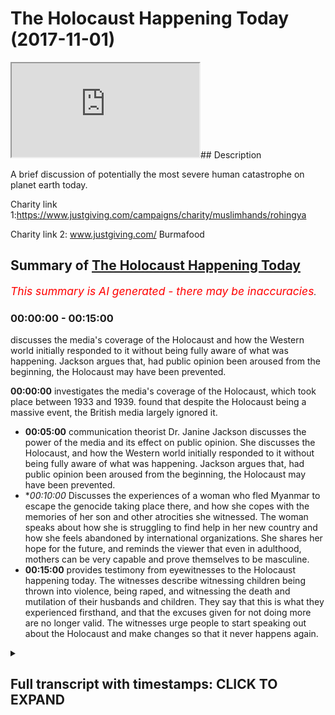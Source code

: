 # The Holocaust Happening Today (2017-11-01)

<iframe loading='lazy' allow='autoplay' src='https://www.youtube.com/embed/RbwRiNWYLFY'></iframe>## Description

A brief discussion of potentially the most severe human catastrophe on planet earth today.

Charity link 1:https://www.justgiving.com/campaigns/charity/muslimhands/rohingya

Charity link 2: www.justgiving.com/ Burmafood

## Summary of [The Holocaust Happening Today](https://www.youtube.com/watch?v=RbwRiNWYLFY)


*<span style="color:red; font-size:125%">This summary is AI generated - there may be inaccuracies</span>. [](/)*

### <a onclick="modifyYTiframeseektime('0')">00:00:00</a> - <a onclick="modifyYTiframeseektime('900')">00:15:00</a>

 discusses the media's coverage of the Holocaust and how the Western world initially responded to it without being fully aware of what was happening. Jackson argues that, had public opinion been aroused from the beginning, the Holocaust may have been prevented.

**<a onclick="modifyYTiframeseektime('0')">00:00:00</a>**  investigates the media's coverage of the Holocaust, which took place between 1933 and 1939. found that despite the Holocaust being a massive event, the British media largely ignored it.
* **<a onclick="modifyYTiframeseektime('300')">00:05:00</a>** communication theorist Dr. Janine Jackson discusses the power of the media and its effect on public opinion. She discusses the Holocaust, and how the Western world initially responded to it without being fully aware of what was happening. Jackson argues that, had public opinion been aroused from the beginning, the Holocaust may have been prevented.
* **<a onclick="modifyYTiframeseektime('600')">00:10:00</a>* Discusses the experiences of a woman who fled Myanmar to escape the genocide taking place there, and how she copes with the memories of her son and other atrocities she witnessed. The woman speaks about how she is struggling to find help in her new country and how she feels abandoned by international organizations. She shares her hope for the future, and reminds the viewer that even in adulthood, mothers can be very capable and prove themselves to be masculine.
* **<a onclick="modifyYTiframeseektime('900')">00:15:00</a>**  provides testimony from eyewitnesses to the Holocaust happening today. The witnesses describe witnessing children being thrown into violence, being raped, and witnessing the death and mutilation of their husbands and children. They say that this is what they experienced firsthand, and that the excuses given for not doing more are no longer valid. The witnesses urge people to start speaking out about the Holocaust and make changes so that it never happens again.

<details><summary><h2>Full transcript with timestamps: CLICK TO EXPAND</h2></summary>

<a onclick="modifyYTiframeseektime('1')">0:00:01</a> Latinas fee so me also dirty either  
<a onclick="modifyYTiframeseektime('7')">0:00:07</a> would you be Authority  
<a onclick="modifyYTiframeseektime('11')">0:00:11</a> I would like I'm gonna shave on your de  
<a onclick="modifyYTiframeseektime('15')">0:00:15</a> [Music]  
<a onclick="modifyYTiframeseektime('17')">0:00:17</a> niaruna my loving face I mean lucky for  
<a onclick="modifyYTiframeseektime('22')">0:00:22</a> Milo you would be aa so my Lions meow  
<a onclick="modifyYTiframeseektime('36')">0:00:36</a> [Music]  
<a onclick="modifyYTiframeseektime('50')">0:00:50</a> [Music]  
<a onclick="modifyYTiframeseektime('56')">0:00:56</a> [Music]  
<a onclick="modifyYTiframeseektime('74')">0:01:14</a> [Music]  
<a onclick="modifyYTiframeseektime('81')">0:01:21</a> Latinos or the father let over pillows  
<a onclick="modifyYTiframeseektime('91')">0:01:31</a> or they're partying  
<a onclick="modifyYTiframeseektime('95')">0:01:35</a> alleluia alleluia alleluia alleluia  
<a onclick="modifyYTiframeseektime('111')">0:01:51</a> I see what you mean Oh bill you only owe  
<a onclick="modifyYTiframeseektime('115')">0:01:55</a> me laughs here the Messiah who came a  
<a onclick="modifyYTiframeseektime('119')">0:01:59</a> son he loved one in Allah he travels a  
<a onclick="modifyYTiframeseektime('124')">0:02:04</a> saga that our capital sudden death lie  
<a onclick="modifyYTiframeseektime('129')">0:02:09</a> upon the una casa la una and in common  
<a onclick="modifyYTiframeseektime('139')">0:02:19</a> [Music]  
<a onclick="modifyYTiframeseektime('142')">0:02:22</a> wahoo Nadine Colin Cassady Messalina  
<a onclick="modifyYTiframeseektime('152')">0:02:32</a> Yuma Pune and well of movie tevaram  
<a onclick="modifyYTiframeseektime('158')">0:02:38</a> boarding the he went as Vita what just  
<a onclick="modifyYTiframeseektime('163')">0:02:43</a> beat enforcing cameras Allegiant until  
<a onclick="modifyYTiframeseektime('168')">0:02:48</a> our cameras Allegiant reporting al-sabah  
<a onclick="modifyYTiframeseektime('176')">0:02:56</a> ha  
<a onclick="modifyYTiframeseektime('182')">0:03:02</a> riot Okuda he'll be happy if a hill and  
<a onclick="modifyYTiframeseektime('186')">0:03:06</a> you silver how are you pal pilot a lot  
<a onclick="modifyYTiframeseektime('191')">0:03:11</a> in my time and you never see me so to  
<a onclick="modifyYTiframeseektime('196')">0:03:16</a> baccarat okay guys I want to really just  
<a onclick="modifyYTiframeseektime('218')">0:03:38</a> tell you something that happen  
<a onclick="modifyYTiframeseektime('220')">0:03:40</a> recently yeah maybe about a year ago  
<a onclick="modifyYTiframeseektime('223')">0:03:43</a> maybe a year and a half two years ago at  
<a onclick="modifyYTiframeseektime('227')">0:03:47</a> the max bring now about two years ago  
<a onclick="modifyYTiframeseektime('233')">0:03:53</a> about two years ago what happened as I  
<a onclick="modifyYTiframeseektime('236')">0:03:56</a> was doing a research project I have  
<a onclick="modifyYTiframeseektime('238')">0:03:58</a> postgraduate research for India and I  
<a onclick="modifyYTiframeseektime('242')">0:04:02</a> went to the British Library and it has a  
<a onclick="modifyYTiframeseektime('245')">0:04:05</a> place of room a particular room called  
<a onclick="modifyYTiframeseektime('247')">0:04:07</a> the news room I went up to the news room  
<a onclick="modifyYTiframeseektime('250')">0:04:10</a> I was analyzing some primary source  
<a onclick="modifyYTiframeseektime('254')">0:04:14</a> materials is this one barrel yeah it's  
<a onclick="modifyYTiframeseektime('257')">0:04:17</a> work so I was analyzing some primary  
<a onclick="modifyYTiframeseektime('260')">0:04:20</a> source materials what happened was I was  
<a onclick="modifyYTiframeseektime('264')">0:04:24</a> looking at Germany and obviously the  
<a onclick="modifyYTiframeseektime('267')">0:04:27</a> massive period they like the Nazi time  
<a onclick="modifyYTiframeseektime('269')">0:04:29</a> so from 1933 to 1939 when there was a  
<a onclick="modifyYTiframeseektime('272')">0:04:32</a> buildup going on and I looked at the  
<a onclick="modifyYTiframeseektime('278')">0:04:38</a> newspapers and the media the British  
<a onclick="modifyYTiframeseektime('282')">0:04:42</a> media and the coverage of basically the  
<a onclick="modifyYTiframeseektime('287')">0:04:47</a> Holocaust in the in the British media  
<a onclick="modifyYTiframeseektime('289')">0:04:49</a> that was something I was doing and  
<a onclick="modifyYTiframeseektime('293')">0:04:53</a> you'll be really surprised that despite  
<a onclick="modifyYTiframeseektime('296')">0:04:56</a> it being a massive a massive thing in  
<a onclick="modifyYTiframeseektime('300')">0:05:00</a> almost every history syllabus in the  
<a onclick="modifyYTiframeseektime('303')">0:05:03</a> Western world the media was not covering  
<a onclick="modifyYTiframeseektime('307')">0:05:07</a> it in the way you think  
<a onclick="modifyYTiframeseektime('309')">0:05:09</a> they will be covering in mainstream  
<a onclick="modifyYTiframeseektime('311')">0:05:11</a> media were not covering it in the way he  
<a onclick="modifyYTiframeseektime('314')">0:05:14</a> would think they'll be covering it  
<a onclick="modifyYTiframeseektime('315')">0:05:15</a> sometimes they wouldn't even make a  
<a onclick="modifyYTiframeseektime('316')">0:05:16</a> headline what was going on and this made  
<a onclick="modifyYTiframeseektime('322')">0:05:22</a> me really think of something this made  
<a onclick="modifyYTiframeseektime('325')">0:05:25</a> me really think of the power of the  
<a onclick="modifyYTiframeseektime('329')">0:05:29</a> media one communication theorist he said  
<a onclick="modifyYTiframeseektime('334')">0:05:34</a> the media doesn't tell you what to think  
<a onclick="modifyYTiframeseektime('337')">0:05:37</a> because there was some people who used  
<a onclick="modifyYTiframeseektime('340')">0:05:40</a> to talk about the Magic Bullet theory  
<a onclick="modifyYTiframeseektime('341')">0:05:41</a> and the needle theory all these things  
<a onclick="modifyYTiframeseektime('344')">0:05:44</a> that brainwash hate for this  
<a onclick="modifyYTiframeseektime('347')">0:05:47</a> communication theory she said the media  
<a onclick="modifyYTiframeseektime('348')">0:05:48</a> doesn't tell you what to think but it  
<a onclick="modifyYTiframeseektime('350')">0:05:50</a> tells you what to think about you see  
<a onclick="modifyYTiframeseektime('354')">0:05:54</a> when the media was newspapers and in the  
<a onclick="modifyYTiframeseektime('359')">0:05:59</a> thirties television decide to come out  
<a onclick="modifyYTiframeseektime('362')">0:06:02</a> it was easy for the media to have a  
<a onclick="modifyYTiframeseektime('365')">0:06:05</a> monopoly on what it is we should be  
<a onclick="modifyYTiframeseektime('368')">0:06:08</a> thinking about it was easy for them to  
<a onclick="modifyYTiframeseektime('371')">0:06:11</a> do that and therefore the response of  
<a onclick="modifyYTiframeseektime('376')">0:06:16</a> the Western world to the Holocaust was  
<a onclick="modifyYTiframeseektime('378')">0:06:18</a> something which we look back o the  
<a onclick="modifyYTiframeseektime('381')">0:06:21</a> Western world in general looks back at  
<a onclick="modifyYTiframeseektime('382')">0:06:22</a> things how could we have done that the  
<a onclick="modifyYTiframeseektime('386')">0:06:26</a> reason why is because public opinion was  
<a onclick="modifyYTiframeseektime('388')">0:06:28</a> not roused from the very beginning  
<a onclick="modifyYTiframeseektime('390')">0:06:30</a> people were not being told what was  
<a onclick="modifyYTiframeseektime('394')">0:06:34</a> going on in the fullest sense possible  
<a onclick="modifyYTiframeseektime('398')">0:06:38</a> now why am I talking about Germany and  
<a onclick="modifyYTiframeseektime('401')">0:06:41</a> the Holocaust because this is a Monaco's  
<a onclick="modifyYTiframeseektime('406')">0:06:46</a> what's going on what's going on in Burma  
<a onclick="modifyYTiframeseektime('412')">0:06:52</a> at the moment is the burning of human  
<a onclick="modifyYTiframeseektime('415')">0:06:55</a> beings  
<a onclick="modifyYTiframeseektime('422')">0:07:02</a> her story  
<a onclick="modifyYTiframeseektime('461')">0:07:41</a> [Music]  
<a onclick="modifyYTiframeseektime('505')">0:08:25</a> dominating the area where the man were  
<a onclick="modifyYTiframeseektime('512')">0:08:32</a> army tortured particularly firing the  
<a onclick="modifyYTiframeseektime('515')">0:08:35</a> different houses and also throwing the  
<a onclick="modifyYTiframeseektime('518')">0:08:38</a> children in the fire for burning yes  
<a onclick="modifyYTiframeseektime('521')">0:08:41</a> hard children also burned by the minor  
<a onclick="modifyYTiframeseektime('524')">0:08:44</a> army and that time he was the man Murat  
<a onclick="modifyYTiframeseektime('528')">0:08:48</a> misshaped heart and then touched on  
<a onclick="modifyYTiframeseektime('530')">0:08:50</a> again physically that's why he was just  
<a onclick="modifyYTiframeseektime('535')">0:08:55</a> leaped up they left the place the story  
<a onclick="modifyYTiframeseektime('538')">0:08:58</a> is true as well  
<a onclick="modifyYTiframeseektime('544')">0:09:04</a> yeah a bone cave aventura is it suitable  
<a onclick="modifyYTiframeseektime('573')">0:09:33</a> is it fit and yang as it ever came near  
<a onclick="modifyYTiframeseektime('577')">0:09:37</a> do tell Catherine co-op Ivo  
<a onclick="modifyYTiframeseektime('582')">0:09:42</a>  them money by chosen doujin by  
<a onclick="modifyYTiframeseektime('586')">0:09:46</a> check  
<a onclick="modifyYTiframeseektime('601')">0:10:01</a> and then and then from the river for a  
<a onclick="modifyYTiframeseektime('638')">0:10:38</a> Ventura there is a technique used by the  
<a onclick="modifyYTiframeseektime('654')">0:10:54</a> Myanmar army to kill the women  
<a onclick="modifyYTiframeseektime('656')">0:10:56</a> yeah the city strategy there are some  
<a onclick="modifyYTiframeseektime('660')">0:11:00</a> bamboo there are some bamboo and  
<a onclick="modifyYTiframeseektime('663')">0:11:03</a> techniques use yeah and there way they  
<a onclick="modifyYTiframeseektime('666')">0:11:06</a> hang a fire they start firing in the  
<a onclick="modifyYTiframeseektime('678')">0:11:18</a> bamboo yeah  
<a onclick="modifyYTiframeseektime('680')">0:11:20</a> and then totally fired  
<a onclick="modifyYTiframeseektime('683')">0:11:23</a> what does she - what does she do to cope  
<a onclick="modifyYTiframeseektime('685')">0:11:25</a> with this what does she do to cope help  
<a onclick="modifyYTiframeseektime('688')">0:11:28</a> herself with like she witnessed her son  
<a onclick="modifyYTiframeseektime('690')">0:11:30</a> being killed she witnessed all these  
<a onclick="modifyYTiframeseektime('692')">0:11:32</a> things how does she help cope what does  
<a onclick="modifyYTiframeseektime('694')">0:11:34</a> she do many schooling to have an  
<a onclick="modifyYTiframeseektime('699')">0:11:39</a> applicator where you can take a  
<a onclick="modifyYTiframeseektime('701')">0:11:41</a> possession to Naboo Savannah achat  
<a onclick="modifyYTiframeseektime('703')">0:11:43</a> Juarez yes the mission Kiba editor of  
<a onclick="modifyYTiframeseektime('706')">0:11:46</a> Miranda bass eh oh  
<a onclick="modifyYTiframeseektime('732')">0:12:12</a> happened in front of her in in her house  
<a onclick="modifyYTiframeseektime('749')">0:12:29</a> [Music]  
<a onclick="modifyYTiframeseektime('772')">0:12:52</a> there are no presence of international  
<a onclick="modifyYTiframeseektime('775')">0:12:55</a> or UN agency to help them in that time  
<a onclick="modifyYTiframeseektime('778')">0:12:58</a> only the border guard the border guard  
<a onclick="modifyYTiframeseektime('781')">0:13:01</a> they take off all the materials and all  
<a onclick="modifyYTiframeseektime('785')">0:13:05</a> the resources from them  
<a onclick="modifyYTiframeseektime('787')">0:13:07</a> and then who has helped so far that's my  
<a onclick="modifyYTiframeseektime('791')">0:13:11</a> question  
<a onclick="modifyYTiframeseektime('791')">0:13:11</a> whose help so far in transition to  
<a onclick="modifyYTiframeseektime('795')">0:13:15</a> Bangladesh and in Bangladesh and in  
<a onclick="modifyYTiframeseektime('797')">0:13:17</a> Burma whose hope so so far you could say  
<a onclick="modifyYTiframeseektime('802')">0:13:22</a> [Music]  
<a onclick="modifyYTiframeseektime('807')">0:13:27</a> - Lindsay McConnell youson understand  
<a onclick="modifyYTiframeseektime('817')">0:13:37</a> basically the local community when they  
<a onclick="modifyYTiframeseektime('819')">0:13:39</a> when she cross the border then the only  
<a onclick="modifyYTiframeseektime('822')">0:13:42</a> local community extended hands to help  
<a onclick="modifyYTiframeseektime('824')">0:13:44</a> them yeah  
<a onclick="modifyYTiframeseektime('825')">0:13:45</a> then with the help of the community  
<a onclick="modifyYTiframeseektime('826')">0:13:46</a> particularly some of the sample by years  
<a onclick="modifyYTiframeseektime('828')">0:13:48</a> yeah Bangla community there is here only  
<a onclick="modifyYTiframeseektime('832')">0:13:52</a> otherwise no international no even they  
<a onclick="modifyYTiframeseektime('835')">0:13:55</a> didn't receive any cooperation from them  
<a onclick="modifyYTiframeseektime('836')">0:13:56</a> thank you very much and also that they  
<a onclick="modifyYTiframeseektime('879')">0:14:39</a> can be used to occurring within Allah  
<a onclick="modifyYTiframeseektime('881')">0:14:41</a> who Khmer new year  
<a onclick="modifyYTiframeseektime('882')">0:14:42</a> yeah Mickelson just to keep patient and  
<a onclick="modifyYTiframeseektime('886')">0:14:46</a> never despair from the mercy of God yes  
<a onclick="modifyYTiframeseektime('889')">0:14:49</a> maybe you know boots in adulthood you do  
<a onclick="modifyYTiframeseektime('893')">0:14:53</a> too heavy a burden me show you a lapa  
<a onclick="modifyYTiframeseektime('896')">0:14:56</a> how mother capable proven masculine a  
<a onclick="modifyYTiframeseektime('897')">0:14:57</a> lot to our River a lot do agree by bus  
<a onclick="modifyYTiframeseektime('901')">0:15:01</a> tell us thank you very much  
<a onclick="modifyYTiframeseektime('903')">0:15:03</a> I went to Cox's Bazar myself the border  
<a onclick="modifyYTiframeseektime('906')">0:15:06</a> with Burma myself that literally  
<a onclick="modifyYTiframeseektime('914')">0:15:14</a> testified the dozens in the same exact  
<a onclick="modifyYTiframeseektime('918')">0:15:18</a> way they all said that they witnessed  
<a onclick="modifyYTiframeseektime('925')">0:15:25</a> small children be thrown into violence  
<a onclick="modifyYTiframeseektime('933')">0:15:33</a> can you imagine this small babies  
<a onclick="modifyYTiframeseektime('936')">0:15:36</a> children being thrown into fires can't  
<a onclick="modifyYTiframeseektime('943')">0:15:43</a> rape most of the women didn't want to  
<a onclick="modifyYTiframeseektime('946')">0:15:46</a> admit some of them did admit that they  
<a onclick="modifyYTiframeseektime('949')">0:15:49</a> were themselves gang-raped they  
<a onclick="modifyYTiframeseektime('954')">0:15:54</a> witnessed the death and mutilation of  
<a onclick="modifyYTiframeseektime('956')">0:15:56</a> their husbands and their children we're  
<a onclick="modifyYTiframeseektime('960')">0:16:00</a> not talking about just adults  
<a onclick="modifyYTiframeseektime('963')">0:16:03</a> non-combatant adults we're talking about  
<a onclick="modifyYTiframeseektime('966')">0:16:06</a> children toddlers but util ated killed  
<a onclick="modifyYTiframeseektime('971')">0:16:11</a> these are the testimonies we got we have  
<a onclick="modifyYTiframeseektime('975')">0:16:15</a> those video graphic testimonials on our  
<a onclick="modifyYTiframeseektime('978')">0:16:18</a> respective YouTube channels it's not  
<a onclick="modifyYTiframeseektime('982')">0:16:22</a> something we're making up this is the  
<a onclick="modifyYTiframeseektime('983')">0:16:23</a> most primary source you're going to get  
<a onclick="modifyYTiframeseektime('986')">0:16:26</a> actual testimony from the person  
<a onclick="modifyYTiframeseektime('989')">0:16:29</a> themselves we were there we've heard  
<a onclick="modifyYTiframeseektime('991')">0:16:31</a> them saying this is real this is real  
<a onclick="modifyYTiframeseektime('998')">0:16:38</a> the question is now the real question is  
<a onclick="modifyYTiframeseektime('1003')">0:16:43</a> this what you're gonna do by what are we  
<a onclick="modifyYTiframeseektime('1007')">0:16:47</a> gonna do about it I was gonna wait  
<a onclick="modifyYTiframeseektime('1011')">0:16:51</a> another 20 to 30 years and  
<a onclick="modifyYTiframeseektime('1017')">0:16:57</a> retrospectively look back and think we  
<a onclick="modifyYTiframeseektime('1019')">0:16:59</a> could have done how are we gonna explain  
<a onclick="modifyYTiframeseektime('1023')">0:17:03</a> into our children that we lived in an  
<a onclick="modifyYTiframeseektime('1026')">0:17:06</a> age where this genocide took place yet  
<a onclick="modifyYTiframeseektime('1030')">0:17:10</a> we were very inactive were like well  
<a onclick="modifyYTiframeseektime('1036')">0:17:16</a> lucky the people of the past have Mormon  
<a onclick="modifyYTiframeseektime('1040')">0:17:20</a> excuse me dia was centralized  
<a onclick="modifyYTiframeseektime('1043')">0:17:23</a> monopolized we have social media we have  
<a onclick="modifyYTiframeseektime('1049')">0:17:29</a> the Internet  
<a onclick="modifyYTiframeseektime('1050')">0:17:30</a> do you know the power of social media do  
<a onclick="modifyYTiframeseektime('1053')">0:17:33</a> you know the power of the internet the  
<a onclick="modifyYTiframeseektime('1055')">0:17:35</a> Internet is powerful we have not got the  
<a onclick="modifyYTiframeseektime('1061')">0:17:41</a> same excuse as  
<a onclick="modifyYTiframeseektime('1062')">0:17:42</a> before a full time we do not have that  
<a onclick="modifyYTiframeseektime('1066')">0:17:46</a> same excuse what are we going to do why  
<a onclick="modifyYTiframeseektime('1074')">0:17:54</a> are you going to tell your children when  
<a onclick="modifyYTiframeseektime('1076')">0:17:56</a> they come back from a history lesson  
<a onclick="modifyYTiframeseektime('1079')">0:17:59</a> talking about what they will then refer  
<a onclick="modifyYTiframeseektime('1082')">0:18:02</a> to as the Royal Hindi and Holocaust  
<a onclick="modifyYTiframeseektime('1084')">0:18:04</a> although an Indian genocide what are you  
<a onclick="modifyYTiframeseektime('1088')">0:18:08</a> going to tell your children when they  
<a onclick="modifyYTiframeseektime('1091')">0:18:11</a> ask why didn't you do anything at that  
<a onclick="modifyYTiframeseektime('1093')">0:18:13</a> time couldn't you have done this  
<a onclick="modifyYTiframeseektime('1096')">0:18:16</a> couldn't you have done that how are you  
<a onclick="modifyYTiframeseektime('1100')">0:18:20</a> gonna respond what are you gonna say to  
<a onclick="modifyYTiframeseektime('1104')">0:18:24</a> them well I didn't really know what was  
<a onclick="modifyYTiframeseektime('1107')">0:18:27</a> going on it wasn't really report in the  
<a onclick="modifyYTiframeseektime('1111')">0:18:31</a> media that much these excuses have  
<a onclick="modifyYTiframeseektime('1115')">0:18:35</a> become completely void now you no longer  
<a onclick="modifyYTiframeseektime('1120')">0:18:40</a> have those excuses today those excuses  
<a onclick="modifyYTiframeseektime('1124')">0:18:44</a> have evaporated into the thin air of  
<a onclick="modifyYTiframeseektime('1127')">0:18:47</a> reality when are we going to make the  
<a onclick="modifyYTiframeseektime('1133')">0:18:53</a> change when is it going to be that we  
<a onclick="modifyYTiframeseektime('1138')">0:18:58</a> will stand up and say no more when are  
<a onclick="modifyYTiframeseektime('1143')">0:19:03</a> we going to be loud about this when are  
<a onclick="modifyYTiframeseektime('1147')">0:19:07</a> we going to tell our neighbour about  
<a onclick="modifyYTiframeseektime('1148')">0:19:08</a> this when is the person on the street  
<a onclick="modifyYTiframeseektime('1152')">0:19:12</a> doesn't know about this as much as they  
<a onclick="modifyYTiframeseektime('1154')">0:19:14</a> know about everything else that's going  
<a onclick="modifyYTiframeseektime('1156')">0:19:16</a> on in celebrity culture when you speak  
<a onclick="modifyYTiframeseektime('1158')">0:19:18</a> when you do when you move that's when  
</details>